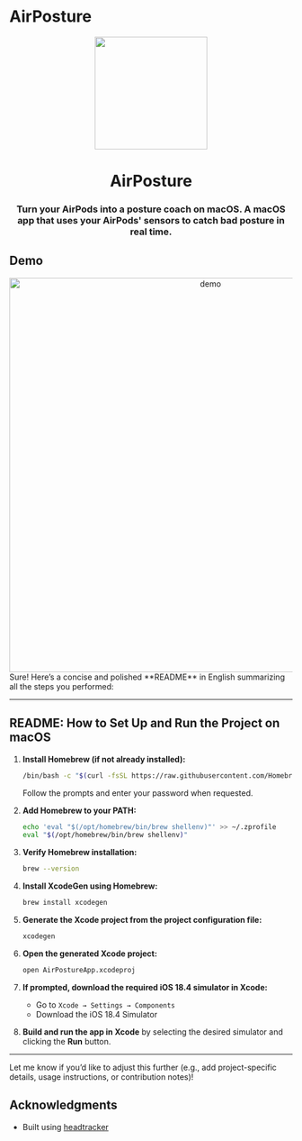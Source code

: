 # AirPosture



<p align="center">
<img src="App-Assets/A1.png" width="200" height="200" />
<h1 align="center">AirPosture</h1>
<h3 align="center">Turn your AirPods into a posture coach on macOS. A macOS app that uses your AirPods' sensors to catch bad posture in real time.</h3> 
</p>

## Demo

<div align="center">
    <img src="App-Assets/Air.gif" alt="demo" width="700" />
</div>
Sure! Here’s a concise and polished **README** in English summarizing all the steps you performed:

---

## README: How to Set Up and Run the Project on macOS

1. **Install Homebrew (if not already installed):**

   ```bash
   /bin/bash -c "$(curl -fsSL https://raw.githubusercontent.com/Homebrew/install/HEAD/install.sh)"
   ```

   Follow the prompts and enter your password when requested.

2. **Add Homebrew to your PATH:**

   ```bash
   echo 'eval "$(/opt/homebrew/bin/brew shellenv)"' >> ~/.zprofile
   eval "$(/opt/homebrew/bin/brew shellenv)"
   ```

3. **Verify Homebrew installation:**

   ```bash
   brew --version
   ```

4. **Install XcodeGen using Homebrew:**

   ```bash
   brew install xcodegen
   ```

5. **Generate the Xcode project from the project configuration file:**

   ```bash
   xcodegen
   ```

6. **Open the generated Xcode project:**

   ```bash
   open AirPostureApp.xcodeproj
   ```

7. **If prompted, download the required iOS 18.4 simulator in Xcode:**

   * Go to `Xcode → Settings → Components`
   * Download the iOS 18.4 Simulator

8. **Build and run the app in Xcode** by selecting the desired simulator and clicking the **Run** button.

---

Let me know if you’d like to adjust this further (e.g., add project-specific details, usage instructions, or contribution notes)!


## Acknowledgments

- Built using [headtracker](https://github.com/ctxzz/HeadTrackerApp)
